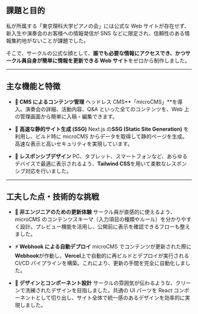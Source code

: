 ## 課題と目的

私が所属する「東京理科大学ピアノの会」には公式な Web サイトが存在せず、新入生や演奏会のお客様への情報発信が SNS などに限定され、信頼性のある情報集約地がないことが課題でした。

そこで、サークルの公式な顔として、**誰でも必要な情報にアクセスでき、かつサークル員自身が簡単に情報を更新できる Web サイト**をゼロから制作しました。

---

## 主な機能と特徴

- **📰 CMS によるコンテンツ管理**
  ヘッドレス CMS**「microCMS」**を導入。演奏会の詳細、活動内容、Q&A といった全てのコンテンツを、Web 上の管理画面から簡単に入稿・編集できます。

- **🚀 高速な静的サイト生成 (SSG)**
  Next.js の**SSG (Static Site Generation)** を利用し、ビルド時に microCMS からデータを取得して静的ページを生成。高速な表示と高いセキュリティを実現しています。

- **📱 レスポンシブデザイン**
  PC、タブレット、スマートフォンなど、あらゆるデバイスで最適に表示されるよう、**Tailwind CSS**を用いて柔軟なレスポンシブ対応を行いました。

---

## 工夫した点・技術的な挑戦

- **🔄 非エンジニアのための更新体験**
  サークル員が直感的に使えるよう、microCMS のコンテンツスキーマ（入力項目の種類やルール）を分かりやすく設計。プレビュー機能を活用し、公開前に表示を確認できるフローも整えました。

- **⚡️ Webhook による自動デプロイ**
  microCMS でコンテンツが更新された際に**Webhook**が作動し、**Vercel**上で自動的に再ビルドとデプロイが実行される CI/CD パイプラインを構築。これにより、更新の手間を完全に自動化しました。

- **🎨 デザインとコンポーネント設計**
  サークルの雰囲気が伝わるような、クリーンで洗練されたデザインを目指しました。共通の UI パーツを React コンポーネントとして切り出し、サイト全体で統一感のあるデザインを効率的に実現しました。
